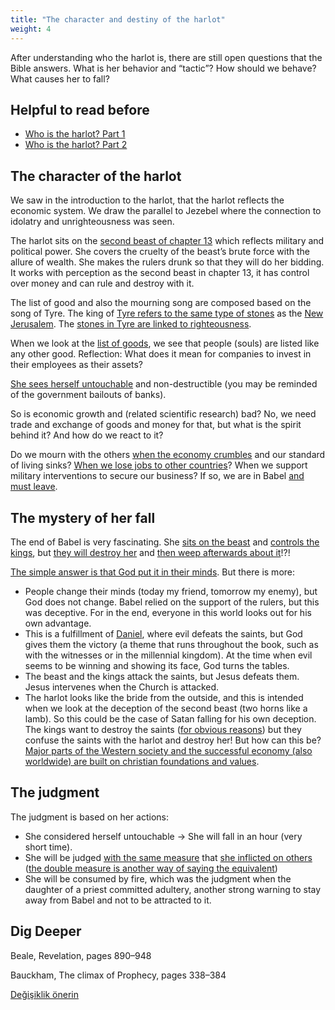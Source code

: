 ```yaml
---
title: "The character and destiny of the harlot"
weight: 4
---
```



After understanding who the harlot is, there are still open questions that the Bible answers. What is her behavior and “tactic”? How should we behave? What causes her to fall?


## Helpful to read before

<a name="5c2e"></a>
- [Who is the harlot? Part 1](../../../content/harlot/expl/who-is-the-harlot-babylon-part-1)
- [Who is the harlot? Part 2](../../../content/harlot/expl/who-is-the-harlot-babylon-part-2)



## The character of the harlot

<a name="b96c"></a>
We saw in the introduction to the harlot, that the harlot reflects the economic system. We draw the parallel to Jezebel where the connection to idolatry and unrighteousness was seen.

The harlot sits on the [second beast of chapter 13](https://www.bibleserver.com/NIV/Revelation13) which reflects military and political power. She covers the cruelty of the beast’s brute force with the allure of wealth. She makes the rulers drunk so that they will do her bidding. It works with perception as the second beast in chapter 13, it has control over money and can rule and destroy with it.

The list of good and also the mourning song are composed based on the song of Tyre. The king of [Tyre refers to the same type of stones](https://www.bibleserver.com/NIV/Ezekiel28%3A13) as the [New Jerusalem](https://www.bibleserver.com/NIV/Revelation21%3A19-20). The [stones in Tyre are linked to righteousness](https://www.bibleserver.com/NIV/Ezekiel28%3A12-18).

When we look at the [list of goods](https://www.bibleserver.com/NIV/Revelation18%3A12-13), we see that people (souls) are listed like any other good. Reflection: What does it mean for companies to invest in their employees as their assets?

[She sees herself untouchable](https://www.bibleserver.com/NIV/Revelation18%3A7) and non-destructible (you may be reminded of the government bailouts of banks).

So is economic growth and (related scientific research) bad? No, we need trade and exchange of goods and money for that, but what is the spirit behind it? And how do we react to it?

Do we mourn with the others [when the economy crumbles](https://www.bibleserver.com/NIV/Revelation18%3A10) and our standard of living sinks? [When we lose jobs to other countries](https://www.bibleserver.com/NIV/Revelation18%3A17)? When we support military interventions to secure our business? If so, we are in Babel [and must leave](https://www.bibleserver.com/NIV/Revelation18%3A4).


## The mystery of her fall

<a name="0a44"></a>
The end of Babel is very fascinating. She [sits on the beast](https://www.bibleserver.com/NIV/Revelation17%3A3) and [controls the kings](https://www.bibleserver.com/NIV/Revelation17%3A2), but [they will destroy her](https://www.bibleserver.com/NIV/Revelation17%3A16) and [then weep afterwards about it](https://www.bibleserver.com/NIV/Revelation18%3A9)!?!

[The simple answer is that God put it in their minds](https://www.bibleserver.com/NIV/Revelation17%3A17). But there is more:

- People change their minds (today my friend, tomorrow my enemy), but God does not change. Babel relied on the support of the rulers, but this was deceptive. For in the end, everyone in this world looks out for his own advantage.
- This is a fulfillment of [Daniel](https://www.bibleserver.com/NIV/Daniel7%3A21-22), where evil defeats the saints, but God gives them the victory (a theme that runs throughout the book, such as with the witnesses or in the millennial kingdom). At the time when evil seems to be winning and showing its face, God turns the tables.
- The beast and the kings attack the saints, but Jesus defeats them. Jesus intervenes when the Church is attacked.
- The harlot looks like the bride from the outside, and this is intended when we look at the deception of the second beast (two horns like a lamb). So this could be the case of Satan falling for his own deception. The kings want to destroy the saints ([for obvious reasons](https://www.bibleserver.com/NIV/Revelation11%3A6-10)) but they confuse the saints with the harlot and destroy her! But how can this be? [Major parts of the Western society and the successful economy (also worldwide) are built on christian foundations and values](https://www.pdfdrive.com/the-book-that-made-your-world-how-the-bible-created-the-soul-of-western-civilization-e200370906.html).



## The judgment

<a name="3d3b"></a>
The judgment is based on her actions:

- She considered herself untouchable -&gt; She will fall in an hour (very short time).
- She will be judged [with the same measure](https://www.bibleserver.com/NIV/Revelation18%3A6) that [she inflicted on others](https://www.bibleserver.com/NIV/Revelation18%3A22-24) ([the double measure is another way of saying the equivalent](https://meredithkline.com/klines-works/articles-and-essays/double-trouble/))
- She will be consumed by fire, which was the judgment when the daughter of a priest committed adultery, another strong warning to stay away from Babel and not to be attracted to it.



## Dig Deeper

<a name="34a8"></a>
Beale, Revelation, pages 890–948

Bauckham, The climax of Prophecy, pages 338–384






[Değişiklik önerin](https://github.com/revelation-today/revelation-today/blob/main/exampleSite/content/docs/content/harlot/expl/the-character-and-destiny-of-the-harlot.md)
